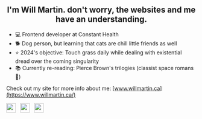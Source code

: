 <h2 align="center">I'm Will Martin. don't worry, the websites and me have an understanding.</h2>

- 💻 Frontend developer at Constant Health 
- 🐕 Dog person, but learning that cats are chill little friends as well
- ⭐ 2024's objective: Touch grass daily while dealing with existential dread over the coming singularity
- 📚 Currently re-reading: 	Pierce Brown's trilogies (classist space romans🤘)

Check out my site for more info about me: [www.willmartin.ca](https://www.willmartin.ca/)

 <p align='left'>
   <a href="https://www.linkedin.com/in/will-martin-a1890b184/" target="_blank"><img height="25" src="https://raw.githubusercontent.com/UjwalKandi/UjwalKandi/changes-to-readme/svg/linkedin%20rect.svg"></a>&nbsp;&nbsp;
 <a href="https://twitter.com/willjmartin" target="_blank"><img height="25" src="https://raw.githubusercontent.com/UjwalKandi/UjwalKandi/changes-to-readme/svg/twitter%20rect.svg"></a>&nbsp;&nbsp;
 <a href="https://github.com/wjkmartin" target="_blank"><img height="25" src="https://raw.githubusercontent.com/UjwalKandi/UjwalKandi/changes-to-readme/svg/github%20rect.svg"></a>&nbsp;&nbsp;
 
 </p>
